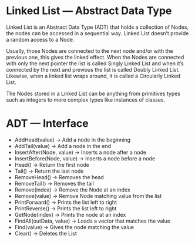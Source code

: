 # Linked List — Abstract Data Type

Linked List is an Abstract Data Type (ADT) that holds a collection of Nodes, the nodes can be accessed in a sequential way. Linked List doesn’t provide a random access to a Node.

Usually, those Nodes are connected to the next node and/or with the previous one, this gives the linked effect. When the Nodes are connected with only the next pointer the list is called Singly Linked List and when it’s connected by the next and previous the list is called Doubly Linked List. Likewise, when a linked list wraps around, it is called a Circularly Linked List.

The Nodes stored in a Linked List can be anything from primitives types such as integers to more complex types like instances of classes.

# ADT — Interface
- AddHead(value)            -> Add a node in the beginning
- AddTail(value)            -> Add a node in the end
- InsertAfter(Node, value)  -> Inserts a node after a node
- InsertBefore(Node, value) -> Inserts a node before a node
- Head()                    -> Return the first node
- Tail()                    -> Return the last node
- RemoveHead()              -> Removes the head
- RemoveTail()              -> Removes the tail
- Remove(index)             -> Remove the Node at an index
- Remove(value)             -> Remove Node matching value from the list
- PrintForward()            -> Prints the list left to right
- PrintReverse()            -> Prints the list left to right
- GetNode(index)            -> Prints the node at an index
- FindAll(outData, value)   -> Loads a vector that matches the value  
- Find(value)               -> Gives the node matching the value
- Clear()                   -> Deletes the List

